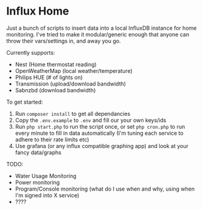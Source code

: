 # Influx Home

Just a bunch of scripts to insert data into a local InfluxDB instance for home monitoring. I've tried to make it modular/generic enough that anyone can throw their vars/settings in, and away you go.

Currently supports:
- Nest (Home thermostat reading)
- OpenWeatherMap (local weather/temperature)
- Philips HUE (# of lights on)
- Transmission (upload/download bandwidth)
- Sabnzbd (download bandwidth)

To get started:

1. Run `composer install` to get all dependancies
2. Copy the `.env.example` to `.env` and fill our your own keys/ids
3. Run `php start.php` to run the script once, or set `php cron.php` to run every minute to fill in data automatically (I'm tuning each service to adhere to their rate limits etc)
4. Use grafana (or any influx compatible graphing app) and look at your fancy data/graphs

TODO:
- Water Usage Monitoring
- Power monitoring
- Program/Console monitoring (what do I use when and why, using when I'm signed into X service)
- ????
